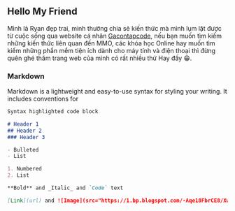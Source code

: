 ## Hello My Friend

Mình là Ryan đẹp trai, minh thường chia sẻ kiến thức mà mình lụm lặt được từ cuộc sống qua website cá nhân [Gacontapcode](https://www.gacontapcode.com), nếu bạn muốn tìm kiếm những kiến thức liên quan đến MMO, các khóa học Online hay muốn tìm kiếm những phần mềm tiện ích dành cho máy tính và điện thoại thì đừng quên ghé thăm trang web của mình có rất nhiều thứ Hay đấy 😁.

### Markdown

Markdown is a lightweight and easy-to-use syntax for styling your writing. It includes conventions for

```markdown
Syntax highlighted code block

# Header 1
## Header 2
### Header 3

- Bulleted
- List

1. Numbered
2. List

**Bold** and _Italic_ and `Code` text

[Link](url) and ![Image](src="https://1.bp.blogspot.com/-Aqe18FbrCE8/Xw6evJmm6zI/AAAAAAAAEM0/gIkM627iJkIX7UZRhgSfgExBnpjxFObcQCLcBGAsYHQ/d/avatar-author-loi-ryan-gacontapcode-blogger.png")

